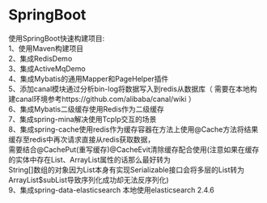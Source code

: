 # SpringBoot
使用SpringBoot快速构建项目:  
1、使用Maven构建项目  
2、集成RedisDemo  
3、集成ActiveMqDemo  
4、集成Mybatis的通用Mapper和PageHelper插件  
5、添加canal模块通过分析bin-log将数据写入到redis从数据库（ 需要在本地构建canal环境参考https://github.com/alibaba/canal/wiki ）  
6、集成Mybatis二级缓存使用Redis作为二级缓存  
7、集成spring-mina解决使用TcpIp交互的场景  
8、集成spring-cache使用redis作为缓存容器在方法上使用@Cache方法将结果缓存至redis中再次请求直接从redis获取数据，  
需要结合@CachePut(重写缓存)@CacheEvit清除缓存配合使用(注意如果在缓存的实体中存在List、ArrayList属性的话那么最好转为  
String[]数组的对象因为List本身有实现Serializable接口会将多层的List转为ArrayList$subList导致序列化成功却无法反序列化)  
9、集成spring-data-elasticsearch 本地使用elasticsearch 2.4.6
